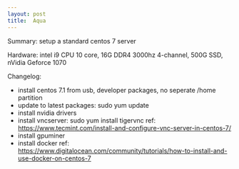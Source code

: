 ```yaml
---
layout: post
title:  Aqua
---
```


Summary: setup a standard centos 7 server

Hardware: intel i9 CPU 10 core, 16G DDR4 3000hz 4-channel, 500G SSD, nVidia Geforce 1070

Changelog:
 - install centos 7.1 from usb, developer packages, no seperate /home partition
 - update to latest packages: sudo yum update
 - install nvidia drivers
 - install vncserver: sudo yum install tigervnc
    ref: https://www.tecmint.com/install-and-configure-vnc-server-in-centos-7/
 - install gpuminer
 - install docker 
    ref: https://www.digitalocean.com/community/tutorials/how-to-install-and-use-docker-on-centos-7
    
